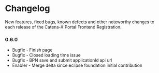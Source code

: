 # Changelog

New features, fixed bugs, known defects and other noteworthy changes to each release of the Catena-X Portal Frontend Registration.

### 0.6.0

* Bugfix - Finish page
* Bugfix - Closed loading time issue
* Bugfix - BPN save and submit applicationId api url
* Enabler - Merge delta since eclipse foundation initial contribution
